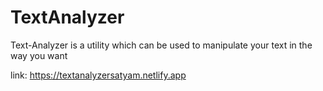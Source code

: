 # TextAnalyzer
 Text-Analyzer is a utility which can be used to manipulate your text in the way you want
 
link:
https://textanalyzersatyam.netlify.app
